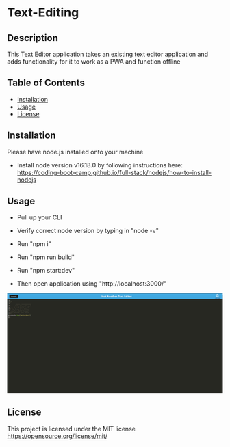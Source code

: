 # Text-Editing

## Description

This Text Editor application takes an existing text editor application and adds functionality for it to work as a PWA and function offline

## Table of Contents

- [Installation](#installation)
- [Usage](#usage)
- [License](#license)


## Installation

Please have node.js installed onto your machine
- Install node version v16.18.0 by following instructions here: https://coding-boot-camp.github.io/full-stack/nodejs/how-to-install-nodejs

## Usage
- Pull up your CLI

- Verify correct node version by typing in "node -v"

- Run "npm i"

- Run "npm run build"

- Run "npm start:dev"

- Then open application using "http://localhost:3000/"

![](/assets/images/Screenshot%202023-05-14%20090837.png)

## License

This project is licensed under the MIT license
https://opensource.org/license/mit/